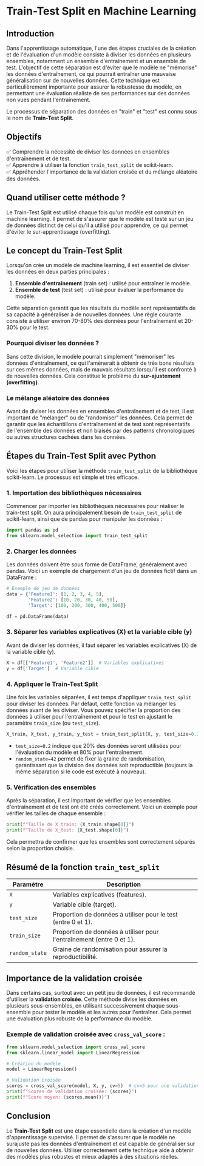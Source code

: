 # Train-Test Split en Machine Learning

## Introduction
Dans l'apprentissage automatique, l'une des étapes cruciales de la création et de l'évaluation d'un modèle consiste à diviser les données en plusieurs ensembles, notamment un ensemble d'entraînement et un ensemble de test. L'objectif de cette séparation est d'éviter que le modèle ne "mémorise" les données d'entraînement, ce qui pourrait entraîner une mauvaise généralisation sur de nouvelles données. Cette technique est particulièrement importante pour assurer la robustesse du modèle, en permettant une évaluation réaliste de ses performances sur des données non vues pendant l'entraînement.

Le processus de séparation des données en "train" et "test" est connu sous le nom de **Train-Test Split**.

## Objectifs
✅ Comprendre la nécessité de diviser les données en ensembles d'entraînement et de test.  
✅ Apprendre à utiliser la fonction `train_test_split` de scikit-learn.  
✅ Appréhender l'importance de la validation croisée et du mélange aléatoire des données.  

## Quand utiliser cette méthode ?
Le Train-Test Split est utilisé chaque fois qu'un modèle est construit en machine learning. Il permet de s'assurer que le modèle est testé sur un jeu de données distinct de celui qu'il a utilisé pour apprendre, ce qui permet d'éviter le sur-apprentissage (overfitting).

## Le concept du Train-Test Split
Lorsqu'on crée un modèle de machine learning, il est essentiel de diviser les données en deux parties principales :
1. **Ensemble d'entraînement** (train set) : utilisé pour entraîner le modèle.
2. **Ensemble de test** (test set) : utilisé pour évaluer la performance du modèle.

Cette séparation garantit que les résultats du modèle sont représentatifs de sa capacité à généraliser à de nouvelles données. Une règle courante consiste à utiliser environ 70-80% des données pour l'entraînement et 20-30% pour le test.

### Pourquoi diviser les données ?
Sans cette division, le modèle pourrait simplement "mémoriser" les données d'entraînement, ce qui l'amènerait à obtenir de très bons résultats sur ces mêmes données, mais de mauvais résultats lorsqu'il est confronté à de nouvelles données. Cela constitue le problème du **sur-ajustement (overfitting)**.

### Le mélange aléatoire des données
Avant de diviser les données en ensembles d'entraînement et de test, il est important de "mélanger" ou de "randomiser" les données. Cela permet de garantir que les échantillons d'entraînement et de test sont représentatifs de l'ensemble des données et non biaisés par des patterns chronologiques ou autres structures cachées dans les données.

## Étapes du Train-Test Split avec Python
Voici les étapes pour utiliser la méthode `train_test_split` de la bibliothèque scikit-learn. Le processus est simple et très efficace.

### 1. Importation des bibliothèques nécessaires
Commencer par importer les bibliothèques nécessaires pour réaliser le train-test split. On aura principalement besoin de `train_test_split` de scikit-learn, ainsi que de pandas pour manipuler les données :

```python
import pandas as pd
from sklearn.model_selection import train_test_split
```

### 2. Charger les données
Les données doivent être sous forme de DataFrame, généralement avec pandas. Voici un exemple de chargement d'un jeu de données fictif dans un DataFrame :

```python
# Exemple de jeu de données
data = {'Feature1': [1, 2, 3, 4, 5], 
        'Feature2': [10, 20, 30, 40, 50], 
        'Target': [100, 200, 300, 400, 500]}

df = pd.DataFrame(data)
```

### 3. Séparer les variables explicatives (X) et la variable cible (y)
Avant de diviser les données, il faut séparer les variables explicatives (X) de la variable cible (y). 

```python
X = df[['Feature1', 'Feature2']]  # Variables explicatives
y = df['Target']  # Variable cible
```

### 4. Appliquer le Train-Test Split
Une fois les variables séparées, il est temps d'appliquer `train_test_split` pour diviser les données. Par défaut, cette fonction va mélanger les données avant de les diviser. Vous pouvez spécifier la proportion des données à utiliser pour l'entraînement et pour le test en ajustant le paramètre `train_size` (ou `test_size`).

```python
X_train, X_test, y_train, y_test = train_test_split(X, y, test_size=0.2, random_state=42)
```

- `test_size=0.2` indique que 20% des données seront utilisées pour l'évaluation du modèle et 80% pour l'entraînement.
- `random_state=42` permet de fixer la graine de randomisation, garantissant que la division des données soit reproductible (toujours la même séparation si le code est exécuté à nouveau).

### 5. Vérification des ensembles
Après la séparation, il est important de vérifier que les ensembles d'entraînement et de test ont été créés correctement. Voici un exemple pour vérifier les tailles de chaque ensemble :

```python
print(f"Taille de X_train: {X_train.shape[0]}")
print(f"Taille de X_test: {X_test.shape[0]}")
```

Cela permettra de confirmer que les ensembles sont correctement séparés selon la proportion choisie.

## Résumé de la fonction `train_test_split`

| Paramètre          | Description                                                     |
|--------------------|-----------------------------------------------------------------|
| `X`                | Variables explicatives (features).                              |
| `y`                | Variable cible (target).                                       |
| `test_size`        | Proportion de données à utiliser pour le test (entre 0 et 1).   |
| `train_size`       | Proportion de données à utiliser pour l'entraînement (entre 0 et 1). |
| `random_state`     | Graine de randomisation pour assurer la reproductibilité.       |

## Importance de la validation croisée
Dans certains cas, surtout avec un petit jeu de données, il est recommandé d'utiliser la **validation croisée**. Cette méthode divise les données en plusieurs sous-ensembles, en utilisant successivement chaque sous-ensemble pour tester le modèle et les autres pour l'entraîner. Cela permet une évaluation plus robuste de la performance du modèle.

### Exemple de validation croisée avec `cross_val_score` :
```python
from sklearn.model_selection import cross_val_score
from sklearn.linear_model import LinearRegression

# Création du modèle
model = LinearRegression()

# Validation croisée
scores = cross_val_score(model, X, y, cv=5)  # cv=5 pour une validation croisée à 5 plis
print(f"Scores de validation croisée: {scores}")
print(f"Score moyen: {scores.mean()}")
```

## Conclusion
Le **Train-Test Split** est une étape essentielle dans la création d'un modèle d'apprentissage supervisé. Il permet de s'assurer que le modèle ne surajuste pas les données d'entraînement et est capable de généraliser sur de nouvelles données. Utiliser correctement cette technique aide à obtenir des modèles plus robustes et mieux adaptés à des situations réelles.
